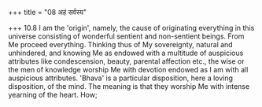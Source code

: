 +++
title = "08 अहं सर्वस्य"

+++
10.8 I am the 'origin', namely, the cause of originating everything in this universe consisting of wonderful sentient and non-sentient beings.
From Me proceed everything. Thinking thus of My sovereignty, natural and unhindered, and knowing Me as endowed with a multitude of auspicious attributes like condescension, beauty, parental affection etc., the wise or the men of knowledge worship Me with devotion endowed as I am with all auspicious attributes. 'Bhava' is a particular disposition, here a loving disposition, of the mind. The meaning is that they worship Me with intense yearning of the heart. How;
